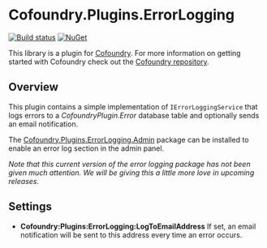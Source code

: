 # Cofoundry.Plugins.ErrorLogging

[![Build status](https://ci.appveyor.com/api/projects/status/r3j6maiudwv42r2d?svg=true)](https://ci.appveyor.com/project/Cofoundry/cofoundry-plugins-errorlogging)
[![NuGet](https://img.shields.io/nuget/v/Cofoundry.Plugins.ErrorLogging.svg)](https://www.nuget.org/packages/Cofoundry.Plugins.ErrorLogging/)


This library is a plugin for [Cofoundry](https://www.cofoundry.org/). For more information on getting started with Cofoundry check out the [Cofoundry repository](https://github.com/cofoundry-cms/cofoundry).

## Overview

This plugin contains a simple implementation of `IErrorLoggingService` that logs errors to a *CofoundryPlugin.Error* database table and optionally sends an email notification.

The [Cofoundry.Plugins.ErrorLogging.Admin](https://www.nuget.org/packages/Cofoundry.Plugins.ErrorLogging/) package can be installed to enable an error log section in the admin panel.

*Note that this current version of the error logging package has not been given much attention. We will be giving this a little more love in upcoming releases.*

## Settings

- **Cofoundry:Plugins:ErrorLogging:LogToEmailAddress** If set, an email notification will be sent to this address every time an error occurs.



